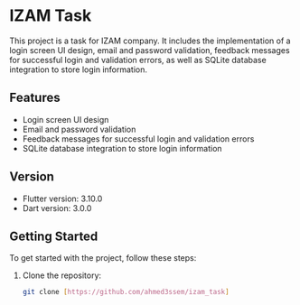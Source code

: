 # IZAM Task

This project is a task for IZAM company. It includes the implementation of a login screen UI design, email and password validation, feedback messages for successful login and validation errors, as well as SQLite database integration to store login information.

## Features

- Login screen UI design
- Email and password validation
- Feedback messages for successful login and validation errors
- SQLite database integration to store login information

## Version

- Flutter version: 3.10.0
- Dart version: 3.0.0

## Getting Started

To get started with the project, follow these steps:

1. Clone the repository:

   ```bash
   git clone [https://github.com/ahmed3ssem/izam_task]

